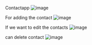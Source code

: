 Contactapp
![image](https://github.com/hrithika7499/Contactapp/assets/110494774/b25fd9e4-afb9-474e-bc5a-b79ee96f8a5c)

For adding the contact 
![image](https://github.com/hrithika7499/Contactapp/assets/110494774/43a8bdaa-5d86-4f73-95e9-5f1b575fcf79)

If we want to edit the contacts 
![image](https://github.com/hrithika7499/Contactapp/assets/110494774/927056b1-684c-4764-ab82-e7c07c0d868d)

can delete contact ![image](https://github.com/hrithika7499/Contactapp/assets/110494774/a17d3d8e-38b1-49db-a56b-6ecc03c95c76)



